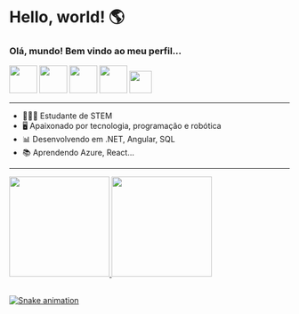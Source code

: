 # Hello, world! 🌎
### Olá, mundo! Bem vindo ao meu perfil...

<div style="display:inline_block" align="space-between">
  <img src="https://cdn.jsdelivr.net/gh/devicons/devicon/icons/csharp/csharp-line.svg" height="50" width="50" />
  <img src="https://cdn.jsdelivr.net/gh/devicons/devicon/icons/azure/azure-original-wordmark.svg" height="50" width="50"/>
  <img src="https://cdn.jsdelivr.net/gh/devicons/devicon/icons/angularjs/angularjs-plain.svg" height="50" width="50"/>  
  <img  src="https://img.icons8.com/external-soft-fill-juicy-fish/60/000000/external-sql-servers-and-networks-soft-fill-soft-fill-juicy-fish.png" height="50" width="50" />
  <img src="https://cdn.jsdelivr.net/gh/devicons/devicon/icons/python/python-plain.svg" height="40" width="40" />
</div>
 
 ---
 
- 👨🏽‍🎓 Estudante de STEM
- 🖥️ Apaixonado por tecnologia, programação e robótica
- 📊 Desenvolvendo em .NET, Angular, SQL
- 📚 Aprendendo Azure, React...


---
  
<div>
  <a href="https://github.com/beatrizjafelice">
  <img height="180em" src="https://github-readme-stats.vercel.app/api?username=lucascolonna&show_icons=true&theme=dracula&include_all_commits=true&count_private=true"/>
  <img height="180em" src="https://github-readme-stats.vercel.app/api/top-langs/?username=lucascolonna&layout=compact&langs_count=7&theme=dracula"/>
</div>
  
<br>
  

  
  ![Snake animation](https://github.com/lucascolonna/lucascolonna/blob/output/github-contribution-grid-snake.svg)


